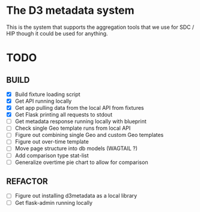 # The D3 metadata system

This is the system that supports the aggregation tools that we use for SDC / HIP
though it could be used for anything.

# TODO

## BUILD
- [x] Build fixture loading script
- [x] Get API running locally
- [x] Get app pulling data from the local API from fixtures
- [x] Get Flask printing all requests to stdout
- [ ] Get metadata response running locally with blueprint
- [ ] Check single Geo template runs from local API
- [ ] Figure out combining single Geo and custom Geo templates
- [ ] Figure out over-time template
- [ ] Move page structure into db models (WAGTAIL ?)
- [ ] Add comparison type stat-list
- [ ] Generalize overtime pie chart to allow for comparison

## REFACTOR
- [ ] Figure out installing d3metadata as a local library
- [ ] Get flask-admin running locally
